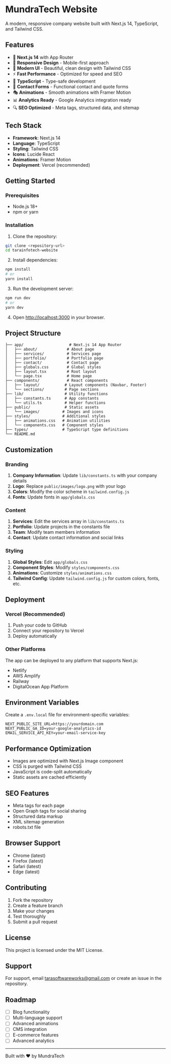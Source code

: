 # MundraTech Website

A modern, responsive company website built with Next.js 14, TypeScript, and Tailwind CSS.

## Features

- 🚀 **Next.js 14** with App Router
- 📱 **Responsive Design** - Mobile-first approach
- 🎨 **Modern UI** - Beautiful, clean design with Tailwind CSS
- ⚡ **Fast Performance** - Optimized for speed and SEO
- 🔧 **TypeScript** - Type-safe development
- 📧 **Contact Forms** - Functional contact and quote forms
- 🎭 **Animations** - Smooth animations with Framer Motion
- 📊 **Analytics Ready** - Google Analytics integration ready
- 🔍 **SEO Optimized** - Meta tags, structured data, and sitemap

## Tech Stack

- **Framework**: Next.js 14
- **Language**: TypeScript
- **Styling**: Tailwind CSS
- **Icons**: Lucide React
- **Animations**: Framer Motion
- **Deployment**: Vercel (recommended)

## Getting Started

### Prerequisites

- Node.js 18+ 
- npm or yarn

### Installation

1. Clone the repository:
```bash
git clone <repository-url>
cd tarainfotech-website
```

2. Install dependencies:
```bash
npm install
# or
yarn install
```

3. Run the development server:
```bash
npm run dev
# or
yarn dev
```

4. Open [http://localhost:3000](http://localhost:3000) in your browser.

## Project Structure

```
├── app/                    # Next.js 14 App Router
│   ├── about/             # About page
│   ├── services/          # Services page
│   ├── portfolio/         # Portfolio page
│   ├── contact/           # Contact page
│   ├── globals.css        # Global styles
│   ├── layout.tsx         # Root layout
│   └── page.tsx           # Home page
├── components/            # React components
│   ├── layout/           # Layout components (Navbar, Footer)
│   └── sections/         # Page sections
├── lib/                  # Utility functions
│   ├── constants.ts      # App constants
│   └── utils.ts          # Helper functions
├── public/               # Static assets
│   └── images/          # Images and icons
├── styles/              # Additional styles
│   ├── animations.css   # Animation utilities
│   └── components.css   # Component styles
├── types/               # TypeScript type definitions
└── README.md
```

## Customization

### Branding

1. **Company Information**: Update `lib/constants.ts` with your company details
2. **Logo**: Replace `public/images/logo.png` with your logo
3. **Colors**: Modify the color scheme in `tailwind.config.js`
4. **Fonts**: Update fonts in `app/globals.css`

### Content

1. **Services**: Edit the services array in `lib/constants.ts`
2. **Portfolio**: Update projects in the constants file
3. **Team**: Modify team members information
4. **Contact**: Update contact information and social links

### Styling

1. **Global Styles**: Edit `app/globals.css`
2. **Component Styles**: Modify `styles/components.css`
3. **Animations**: Customize `styles/animations.css`
4. **Tailwind Config**: Update `tailwind.config.js` for custom colors, fonts, etc.

## Deployment

### Vercel (Recommended)

1. Push your code to GitHub
2. Connect your repository to Vercel
3. Deploy automatically

### Other Platforms

The app can be deployed to any platform that supports Next.js:
- Netlify
- AWS Amplify
- Railway
- DigitalOcean App Platform

## Environment Variables

Create a `.env.local` file for environment-specific variables:

```env
NEXT_PUBLIC_SITE_URL=https://yourdomain.com
NEXT_PUBLIC_GA_ID=your-google-analytics-id
EMAIL_SERVICE_API_KEY=your-email-service-key
```

## Performance Optimization

- Images are optimized with Next.js Image component
- CSS is purged with Tailwind CSS
- JavaScript is code-split automatically
- Static assets are cached efficiently

## SEO Features

- Meta tags for each page
- Open Graph tags for social sharing
- Structured data markup
- XML sitemap generation
- robots.txt file

## Browser Support

- Chrome (latest)
- Firefox (latest)
- Safari (latest)
- Edge (latest)

## Contributing

1. Fork the repository
2. Create a feature branch
3. Make your changes
4. Test thoroughly
5. Submit a pull request

## License

This project is licensed under the MIT License.

## Support

For support, email tarasoftwareworks@gmail.com or create an issue in the repository.

## Roadmap

- [ ] Blog functionality
- [ ] Multi-language support
- [ ] Advanced animations
- [ ] CMS integration
- [ ] E-commerce features
- [ ] Advanced analytics

---

Built with ❤️ by MundraTech

